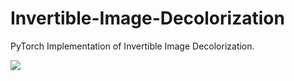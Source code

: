 # Invertible-Image-Decolorization

PyTorch Implementation of Invertible Image Decolorization.

![](https://github.com/cikrhazo/Invertible-Image-Decolorization/blob/main/media/fig2.png?raw=true)
